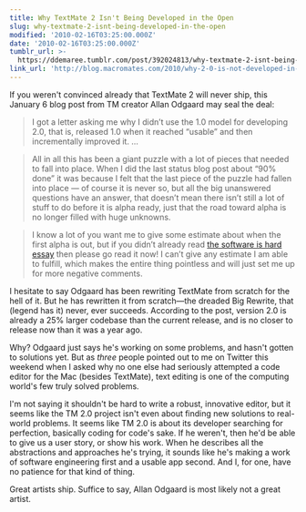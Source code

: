 ```yaml
---
title: Why TextMate 2 Isn't Being Developed in the Open
slug: why-textmate-2-isnt-being-developed-in-the-open
modified: '2010-02-16T03:25:00.000Z'
date: '2010-02-16T03:25:00.000Z'
tumblr_url: >-
  https://ddemaree.tumblr.com/post/392024813/why-textmate-2-isnt-being-developed-in-the-open
link_url: 'http://blog.macromates.com/2010/why-2-0-is-not-developed-in-the-open/'
---
```

If you weren't convinced already that TextMate 2 will never ship, this January 6 blog post from TM creator Allan Odgaard may seal the deal:

> I got a letter asking me why I didn’t use the 1.0 model for developing 2.0, that is, released 1.0 when it reached “usable” and then incrementally improved it. …

> All in all this has been a giant puzzle with a lot of pieces that needed to fall into place. When I did the last status blog post about “90% done” it was because I felt that the last piece of the puzzle had fallen into place — of course it is never so, but all the big unanswered questions have an answer, that doesn’t mean there isn’t still a lot of stuff to do before it is alpha ready, just that the road toward alpha is no longer filled with huge unknowns.

> I know a lot of you want me to give some estimate about when the first alpha is out, but if you didn’t already read [the software is hard essay](http://gamearchitect.net/Articles/SoftwareIsHard.html) then please go read it now! I can’t give any estimate I am able to fulfill, which makes the entire thing pointless and will just set me up for more negative comments.

I hesitate to say Odgaard has been rewriting TextMate from scratch for the hell of it. But he has rewritten it from scratch—the dreaded Big Rewrite, that (legend has it) never, ever succeeds. According to the post, version 2.0 is already a 25% larger codebase than the current release, and is no closer to release now than it was a year ago.

Why? Odgaard just says he's working on some problems, and hasn't gotten to solutions yet. But as _three_ people pointed out to me on Twitter this weekend when I asked why no one else had seriously attempted a code editor for the Mac (besides TextMate), text editing is one of the computing world's few truly solved problems.

I'm not saying it shouldn't be hard to write a robust, innovative editor, but it seems like the TM 2.0 project isn't even about finding new solutions to real-world problems. It seems like TM 2.0 is about its developer searching for perfection, basically coding for code's sake. If he weren't, then he'd be able to give us a user story, or show his work. When he describes all the abstractions and approaches he's trying, it sounds like he's making a work of software engineering first and a usable app second. And I, for one, have no patience for that kind of thing.

Great artists ship. Suffice to say, Allan Odgaard is most likely not a great artist.
